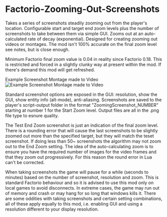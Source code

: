 # Factorio-Zooming-Out-Screenshots

Takes a series of screenshots steadily zooming out from the player's location. Configurable start and target end zoom levels plus the number of screenshots to take between them via simple GUI. Zooms out at an auto-calculated rate of decay (exponential). Designed for creating zooming out videos or montages. The mod isn't 100% accurate on the final zoom level see notes, but is close enough.

Minimum Factorio final zoom value is 0.04 in reality since Factorio 0.18. This is restricted and forced in a slightly clunky way at present within the mod. If there's demand this mod will get refreshed.

Example Screenshot Montage made to Video
![Example Screenshot Montage made to Video](https://media.giphy.com/media/kWFmXsGmysEnTUkCSm/giphy.gif)

Standard screenshot options are exposed in the GUI: resolution, show the GUI, show entity info (alt-mode), anti-aliasing.
Screenshots are saved to the player's script-output folder in the format "ZoomingScreenshot_NUMBER" starting at number 1 for the Start Zoom level. Output files are all in the .png file type to esnure quality.

The Test End Zoom screenshot is just an indication of the final zoom level. There is a rounding error that will cause the last screenshots to be slightly zoomed out more than the specified target, but they will match the teset screenshot.
If doing less than 50~ screenshots the algorithm may not zoom out to the End Zoom setting.
The idea of the auto-calculating zoom is to ensure you have the required number of images for the video frames and that they zoom out progressively. For this reason the round error in Lua can't be corrected.

When taking screenshots the game will pause for a while (seconds to minutes) based on the number of screenshot, resolution and zoom. This is standard Factorio behaviour and so it is advised to use this mod only on local games to avoid disconnects. In extreme cases, the game may run out of memory and crash or may hang for so long that windows kills it.
There are some oddities with taking screenshots and certain setting combinations, all of these apply equally to this mod, i.e. enabling GUI and using a resolution different to your display resolution.
